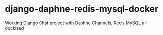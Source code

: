 # django-daphne-redis-mysql-docker
Working Django Chat project with Daphne Channels, Redis MySQL all dockized
